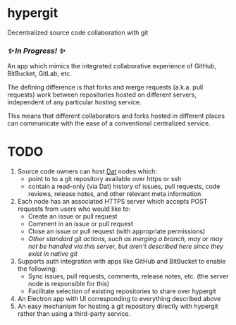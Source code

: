 # hypergit
Decentralized source code collaboration with git

### *✨ In Progress! ✨*

An app which mimics the integrated collaborative experience of GitHub, BitBucket, GitLab, etc.

The defining difference is that forks and merge requests (a.k.a. pull requests) work between repositories hosted on different servers, independent of any particular hosting service.

This means that different collaborators and forks hosted in different places can communicate with the ease of a conventional centralized service.

# TODO
1. Source code owners can host [Dat](https://github.com/datproject/dat) nodes which:
    * point to to a git repository available over https or ssh
    * contain a read-only (via Dat) history of issues, pull requests, code reviews, release notes, and other relevant meta information
2. Each node has an associated HTTPS server which accepts POST requests from users who would like to:
    * Create an issue or pull request
    * Comment in an issue or pull request
    * Close an issue or pull request (with appropriate permissions)
    * *Other standard git actions, such as merging a branch, may or may not be handled via this server, but aren't described here since they exist in native git*
3. Supports auth integration with apps like GitHub and BitBucket to enable the following:
    * Sync issues, pull requests, comments, release notes, etc. (the server node is responsible for this)
    * Facilitate selection of existing repositories to share over hypergit
4. An Electron app with UI corresponding to everything described above
5. An easy mechanism for hosting a git repository directly with hypergit rather than using a third-party service.
